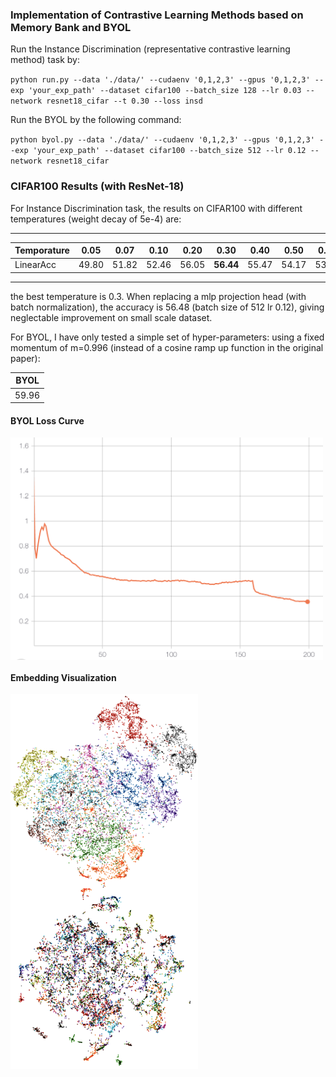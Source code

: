 ### Implementation of Contrastive Learning Methods based on Memory Bank and BYOL
Run the Instance Discrimination (representative contrastive learning method) task by:
 
`python run.py --data './data/' --cudaenv '0,1,2,3' --gpus '0,1,2,3' --exp 'your_exp_path' --dataset cifar100 --batch_size 128 --lr 0.03 --network resnet18_cifar --t 0.30 --loss insd`

Run the BYOL by the following command:
 
`python byol.py --data './data/' --cudaenv '0,1,2,3' --gpus '0,1,2,3' --exp 'your_exp_path' --dataset cifar100 --batch_size 512 --lr 0.12 --network resnet18_cifar`

### CIFAR100 Results (with ResNet-18)
For Instance Discrimination task, the results on CIFAR100 with different temperatures (weight decay of 5e-4) are:

--------

Temporature  | 0.05 | 0.07 | 0.10|0.20|0.30|0.40|0.50|0.60|0.70|0.80|
--------- | --------| --- | --- | --- | --- | --- | --- | --- | --- | --- |
LinearAcc |49.80|51.82|52.46|56.05|**56.44**|55.47|54.17|53.05|50.99|50.08|

-------
the best temperature is 0.3. When replacing a mlp projection head (with batch normalization), the accuracy is 56.48 (batch size of 512 lr 0.12), giving neglectable improvement on small scale dataset.

For BYOL, I have only tested a simple set of hyper-parameters: using a fixed momentum of m=0.996 (instead of a cosine ramp up function in the original paper):

|BYOL|
|----|
|59.96|

#### BYOL Loss Curve

<!-- ![BYOLCurve](img/ResNet18_cifar100BYOL.png) -->

 <img src="img/ResNet18_cifar100BYOL.png" width = "500" alt="BYOL loss curve" align=center />


#### Embedding Visualization
<img src="img/EmbeddingInsDisR18T20.png" width = "300" height="300" alt="BYOL loss curve" align=center />
<img src="img/EmbeddingBYOLR18.png" width = "300" height="300" alt="BYOL loss curve" align=center />



